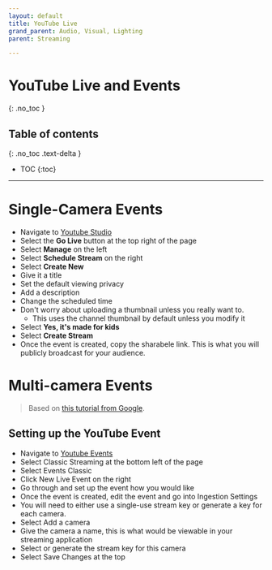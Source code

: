 ```yaml
---
layout: default
title: YouTube Live
grand_parent: Audio, Visual, Lighting
parent: Streaming

---
```

# YouTube Live and Events
{: .no_toc }

## Table of contents
{: .no_toc .text-delta }

* TOC
{:toc}

---
# Single-Camera Events
* Navigate to [Youtube Studio](https://studio.youtube.com)
* Select the **Go Live** button at the top right of the page
* Select **Manage** on the left
* Select **Schedule Stream** on the right
* Select **Create New**
* Give it a title
* Set the default viewing privacy
* Add a description
* Change the scheduled time
* Don't worry about uploading a thumbnail unless you really want to.
    * This uses the channel thumbnail by default unless you modify it
* Select **Yes, it's made for kids**
* Select **Create Stream**
* Once the event is created, copy the sharabele link. This is what you will publicly broadcast for your audience.


# Multi-camera Events
> Based on [this tutorial from Google](https://support.google.com/youtube/answer/2853812?hl=en).

## Setting up the YouTube Event
* Navigate to [Youtube Events](https://www.youtube.com/my_live_events)
* Select Classic Streaming at the bottom left of the page
* Select Events Classic
* Click New Live Event on the right
* Go through and set up the event how you would like
* Once the event is created, edit the event and go into Ingestion Settings
* You will need to either use a single-use stream key or generate a key for each camera.
* Select Add a camera
* Give the camera a name, this is what would be viewable in your streaming application
* Select or generate the stream key for this camera
* Select Save Changes at the top